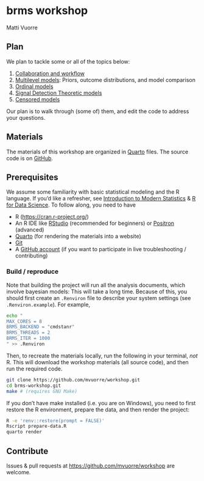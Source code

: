 # brms workshop
Matti Vuorre

## Plan

We plan to tackle some or all of the topics below:

1.  [Collaboration and workflow](modules/workflow/index.qmd)
2.  [Multilevel models](modules/models/index.qmd): Priors, outcome
    distributions, and model comparison
3.  [Ordinal models](modules/ordinal/index.qmd)
4.  [Signal Detection Theoretic models](modules/sdt/index.qmd)
5.  [Censored models](modules/censored/index.qmd)

Our plan is to walk through (some of) them, and edit the code to address
your questions.

## Materials

The materials of this workshop are organized in
[Quarto](https://quarto.org/) files. The source code is on
[GitHub](https://github.com/mvuorre/workshop).

## Prerequisites

We assume some familiarity with basic statistical modeling and the R
language. If you’d like a refresher, see [Introduction to Modern
Statistics](https://openintro-ims.netlify.app/) & [R for Data
Science](https://r4ds.hadley.nz/). To follow along, you need to have

- R (<https://cran.r-project.org/>)
- An R IDE like [RStudio](https://posit.co/download/rstudio-desktop/)
  (recommended for beginners) or [Positron](https://positron.posit.co/)
  (advanced)
- [Quarto](https://quarto.org/) (for rendering the materials into a
  website)
- [Git](https://happygitwithr.com/install-git)
- A [GitHub account](https://happygitwithr.com/github-acct) (if you want
  to participate in live troubleshooting / contributing)

### Build / reproduce

Note that building the project will run all the analysis documents,
which involve bayesian models: This will take a long time. Because of
this, you should first create an `.Renviron` file to describe your
system settings (see `.Renviron.example`). For example,

``` bash
echo "
MAX_CORES = 8
BRMS_BACKEND = "cmdstanr"
BRMS_THREADS = 2
BRMS_ITER = 1000
" >> .Renviron
```

Then, to recreate the materials locally, run the following in your
terminal, *not* R. This will download the workshop materials (all source
code), and then run the required code.

``` bash
git clone https://github.com/mvuorre/workshop.git
cd brms-workshop.git
make # (requires GNU Make)
```

If you don’t have make installed (i.e. you are on Windows), you need to
first restore the R environment, prepare the data, and then render the
project:

``` bash
R -e 'renv::restore(prompt = FALSE)'
Rscript prepare-data.R
quarto render
```

## Contribute

Issues & pull requests at <https://github.com/mvuorre/workshop> are
welcome.
